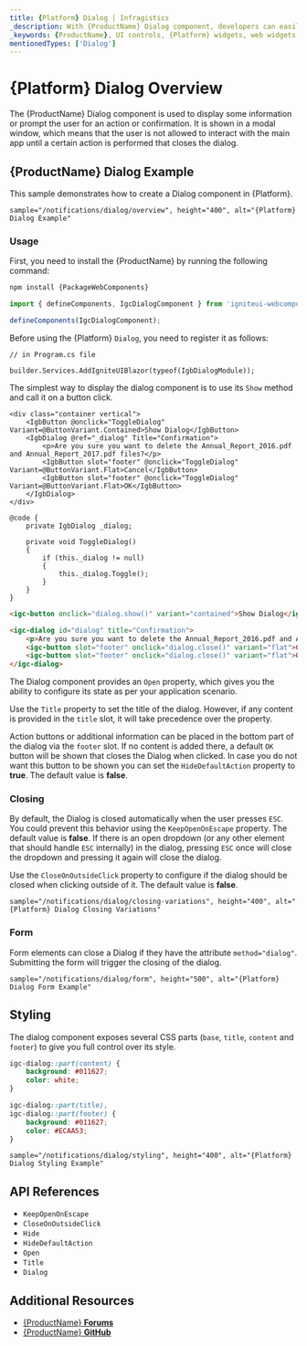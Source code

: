 ```yaml
---
title: {Platform} Dialog | Infragistics
_description: With {ProductName} Dialog component, developers can easily integrate a dialog window centered on top of app content.
_keywords: {ProductName}, UI controls, {Platform} widgets, web widgets, UI widgets, {Platform}, Native {Platform} Components Suite, Native {Platform} Controls, Native {Platform} Components Library, {Platform} Dialog components
mentionedTypes: ['Dialog']
---
```


# {Platform} Dialog Overview

The {ProductName} Dialog component is used to display some information or prompt the user for an action or confirmation. It is shown in a modal window, which means that the user is not allowed to interact with the main app until a certain action is performed that closes the dialog.

## {ProductName} Dialog Example

This sample demonstrates how to create a Dialog component in {Platform}.

`sample="/notifications/dialog/overview", height="400", alt="{Platform} Dialog Example"`


<div class="divider--half"></div>

### Usage

<!-- WebComponents -->
First, you need to install the {ProductName} by running the following command:

```cmd
npm install {PackageWebComponents}
```
<!-- end: WebComponents -->

```ts
import { defineComponents, IgcDialogComponent } from 'igniteui-webcomponents';

defineComponents(IgcDialogComponent);
```

<!-- Blazor -->
Before using the {Platform} `Dialog`, you need to register it as follows:


```razor
// in Program.cs file

builder.Services.AddIgniteUIBlazor(typeof(IgbDialogModule));
```
<!-- end: Blazor -->

The simplest way to display the dialog component is to use its `Show` method and call it on a button click.

```razor
<div class="container vertical">
    <IgbButton @onclick="ToggleDialog" Variant=@ButtonVariant.Contained>Show Dialog</IgbButton>
    <IgbDialog @ref="_dialog" Title="Confirmation">
        <p>Are you sure you want to delete the Annual_Report_2016.pdf and Annual_Report_2017.pdf files?</p>
        <IgbButton slot="footer" @onclick="ToggleDialog" Variant=@ButtonVariant.Flat>Cancel</IgbButton>
        <IgbButton slot="footer" @onclick="ToggleDialog" Variant=@ButtonVariant.Flat>OK</IgbButton>
    </IgbDialog>
</div>

@code {
    private IgbDialog _dialog;

    private void ToggleDialog()
    {
        if (this._dialog != null)
        {
            this._dialog.Toggle();
        }
    }
}
```

```html
<igc-button onclick="dialog.show()" variant="contained">Show Dialog</igc-button>

<igc-dialog id="dialog" title="Confirmation">
    <p>Are you sure you want to delete the Annual_Report_2016.pdf and Annual_Report_2017.pdf files?</p>
    <igc-button slot="footer" onclick="dialog.close()" variant="flat">Cancel</igc-button>
    <igc-button slot="footer" onclick="dialog.close()" variant="flat">OK</igc-button>
</igc-dialog>
```

The Dialog component provides an `Open` property, which gives you the ability to configure its state as per your application scenario.

Use the `Title` property to set the title of the dialog. However, if any content is provided in the `title` slot, it will take precedence over the property.

Action buttons or additional information can be placed in the bottom part of the dialog via the `footer` slot. If no content is added there, a default `OK` button will be shown that closes the Dialog when clicked. In case you do not want this button to be shown you can set the `HideDefaultAction` property to **true**. The default value is **false**.

### Closing

By default, the Dialog is closed automatically when the user presses `ESC`. You could prevent this behavior using the `KeepOpenOnEscape` property. The default value is **false**. If there is an open dropdown (or any other element that should handle `ESC` internally) in the dialog, pressing `ESC` once will close the dropdown and pressing it again will close the dialog.

Use the `CloseOnOutsideClick` property to configure if the dialog should be closed when clicking outside of it. The default value is **false**.

<!-- Angular, WebComponents -->

`sample="/notifications/dialog/closing-variations", height="400", alt="{Platform} Dialog Closing Variations"`

<!-- end: Angular, WebComponents -->

### Form

Form elements can close a Dialog if they have the attribute `method="dialog"`. Submitting the form will trigger the closing of the dialog.

`sample="/notifications/dialog/form", height="500", alt="{Platform} Dialog Form Example"`


## Styling

The dialog component exposes several CSS parts (`base`, `title`, `content` and `footer`) to give you full control over its style.

```css
igc-dialog::part(content) {
    background: #011627;
    color: white;
}

igc-dialog::part(title),
igc-dialog::part(footer) {
    background: #011627;
    color: #ECAA53;
}
```

`sample="/notifications/dialog/styling", height="400", alt="{Platform} Dialog Styling Example"`


<div class="divider--half"></div>

## API References

- `KeepOpenOnEscape`
- `CloseOnOutsideClick`
- `Hide`
- `HideDefaultAction`
- `Open`
- `Title`
- `Dialog`

## Additional Resources

* [{ProductName} **Forums**]({ForumsLink})
* [{ProductName} **GitHub**]({GithubLink})